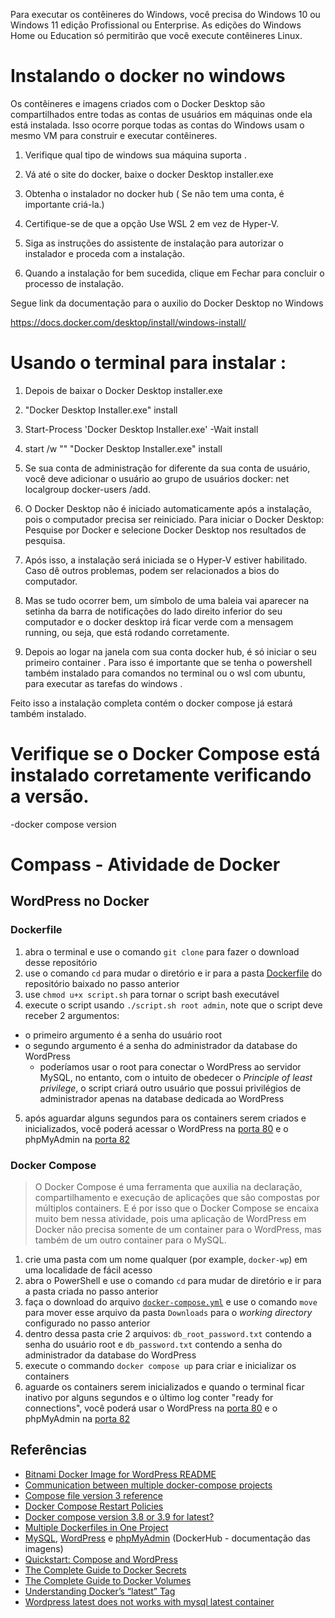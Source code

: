 Para executar os contêineres do Windows, você precisa do Windows 10 ou Windows 11 edição Profissional ou Enterprise. As edições do Windows Home ou Education só permitirão que você execute contêineres Linux.

# Instalando o docker no windows 

Os contêineres e imagens criados com o Docker Desktop são compartilhados entre todas as contas de usuários em máquinas onde ela está instalada. Isso ocorre porque todas as contas do Windows usam o mesmo VM para construir e executar contêineres.

1. Verifique qual tipo de windows sua máquina suporta .

2. Vá até o site do docker, baixe o docker Desktop  installer.exe

3. Obtenha o instalador no docker hub ( Se não tem uma conta, é importante criá-la.)

4. Certifique-se de que a opção Use WSL 2 em vez de Hyper-V.

5. Siga as instruções do assistente de instalação para autorizar o instalador e proceda com a instalação.

6. Quando a instalação for bem sucedida, clique em Fechar para concluir o processo de instalação.

Segue link da documentação para o auxilio do Docker Desktop no Windows 

https://docs.docker.com/desktop/install/windows-install/


# Usando o terminal para instalar :

1. Depois de baixar o Docker Desktop  installer.exe 

2. "Docker Desktop Installer.exe" install

3. Start-Process 'Docker Desktop Installer.exe' -Wait install

4. start /w "" "Docker Desktop Installer.exe" install

5. Se sua conta de administração for diferente da sua conta de usuário, você deve adicionar o usuário ao grupo de usuários docker:
 net localgroup docker-users <user> /add.

6. O Docker Desktop não é iniciado automaticamente após a instalação, pois o computador precisa ser reiniciado. Para iniciar o Docker Desktop:
Pesquise por Docker e selecione Docker Desktop nos resultados de pesquisa.
  
7. Após isso, a instalação será iniciada se o Hyper-V estiver habilitado. Caso dê outros problemas, podem ser relacionados a bios do computador. 
  
8. Mas se tudo ocorrer bem, um símbolo de uma baleia vai aparecer na setinha da barra de notificações do lado direito inferior do seu computador e o docker desktop irá ficar verde com a mensagem running, ou seja, que está rodando corretamente.
  
9. Depois ao logar na janela com sua conta docker hub, é só iniciar o seu primeiro container . Para isso é importante que se tenha o powershell também  instalado para comandos no terminal ou o wsl com ubuntu, para executar as tarefas do windows .
  
  Feito isso a instalação completa contém o docker compose já estará também instalado.

# Verifique se o Docker Compose está instalado corretamente verificando a versão.

 -docker compose version

# Compass - Atividade de Docker

## WordPress no Docker

### Dockerfile

1. abra o terminal e use o comando `git clone` para fazer o download desse repositório
2. use o comando `cd` para mudar o diretório e ir para a pasta [Dockerfile](./Dockerfile/) do repositório baixado no passo anterior
3. use `chmod u+x script.sh` para tornar o script bash executável 
4. execute o script usando `./script.sh root admin`, note que o script deve receber 2 argumentos:
  - o primeiro argumento é a senha do usuário root
  - o segundo argumento é a senha do administrador da database do WordPress
    - poderíamos usar o root para conectar o WordPress ao servidor MySQL, no entanto, com o intuito de obedecer o *Principle of least privilege*, o script criará outro usuário que possui privilégios de administrador apenas na database dedicada ao WordPress
5. após aguardar alguns segundos para os containers serem criados e inicializados, você poderá acessar o WordPress na [porta 80](http://localhost:80) e o phpMyAdmin na [porta 82](http://localhost:82)

### Docker Compose

> O Docker Compose é uma ferramenta que auxilia na declaração, compartilhamento e execução de aplicações que são compostas por múltiplos containers. E é por isso que o Docker Compose se encaixa muito bem nessa atividade, pois uma aplicação de WordPress em Docker não precisa somente de um container para o WordPress, mas também de um outro container para o MySQL.

1. crie uma pasta com um nome qualquer (por example, `docker-wp`) em uma localidade de fácil acesso
2. abra o PowerShell e use o comando `cd` para mudar de diretório e ir para a pasta criada no passo anterior
3. faça o download do arquivo [`docker-compose.yml`](docker-compose.yml) e use o comando `move` para mover esse arquivo da pasta `Downloads` para o *working directory* configurado no passo anterior
4. dentro dessa pasta crie 2 arquivos: `db_root_password.txt` contendo a senha do usuário root e `db_password.txt` contendo a senha do administrador da database do WordPress 
5. execute o commando `docker compose up` para criar e inicializar os containers
6. aguarde os containers serem inicializados e quando o terminal ficar inativo por alguns segundos e o último log conter "ready for connections", você poderá usar o WordPress na [porta 80](http://localhost:80) e o phpMyAdmin na [porta 82](http://localhost:82)

## Referências

- [Bitnami Docker Image for WordPress README](https://github.com/bitnami/bitnami-docker-wordpress)
- [Communication between multiple docker-compose projects](https://stackoverflow.com/questions/38088279/communication-between-multiple-docker-compose-projects)
- [Compose file version 3 reference](https://docs.docker.com/compose/compose-file/compose-file-v3/)
- [Docker Compose Restart Policies](https://www.baeldung.com/ops/docker-compose-restart-policies)
- [Docker compose version 3.8 or 3.9 for latest?](https://forums.docker.com/t/docker-compose-version-3-8-or-3-9-for-latest/102439)
- [Multiple Dockerfiles in One Project](https://www.baeldung.com/ops/multiple-dockerfiles)
- [MySQL](https://hub.docker.com/_/mysql), [WordPress](https://hub.docker.com/_/wordpress) e [phpMyAdmin](https://hub.docker.com/_/phpmyadmin) (DockerHub - documentação das imagens)
- [Quickstart: Compose and WordPress](https://docs.docker.com/samples/wordpress/)
- [The Complete Guide to Docker Secrets](https://earthly.dev/blog/docker-secrets/)
- [The Complete Guide to Docker Volumes](https://towardsdatascience.com/the-complete-guide-to-docker-volumes-1a06051d2cce)
- [Understanding Docker’s “latest” Tag](https://www.howtogeek.com/devops/understanding-dockers-latest-tag/)
- [Wordpress latest does not works with mysql latest container](https://github.com/docker-library/wordpress/issues/313)

